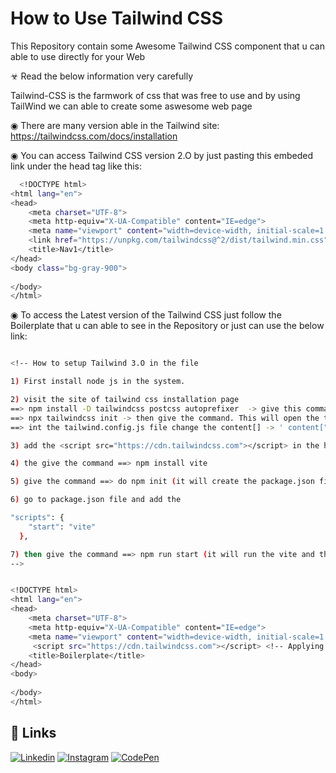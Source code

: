 # How to Use Tailwind CSS
This Repository contain some Awesome Tailwind CSS component that u can able to use directly for your Web 

☣ Read the below information very carefully

Tailwind-CSS is the farmwork of css that was free to use and by using TailWind we can able to create some aswesome web page 

◉ There are many version able in the 
Tailwind site: https://tailwindcss.com/docs/installation

◉ You can access Tailwind CSS version 2.O by just pasting this embeded link under the head tag like this:

```bash
  <!DOCTYPE html>
<html lang="en">
<head>
    <meta charset="UTF-8">
    <meta http-equiv="X-UA-Compatible" content="IE=edge">
    <meta name="viewport" content="width=device-width, initial-scale=1.0">
    <link href="https://unpkg.com/tailwindcss@^2/dist/tailwind.min.css" rel="stylesheet"> <!--  Just appy this link to access the Tailwind CSS -->
    <title>Nav1</title>
</head>
<body class="bg-gray-900">
    
</body>
</html> 
```


◉ To access the Latest version of the Tailwind CSS just follow the Boilerplate that u can able to see in the Repository or just can use the below link:

```bash

<!-- How to setup Tailwind 3.O in the file

1) First install node js in the system.

2) visit the site of tailwind css installation page
==> npm install -D tailwindcss postcss autoprefixer  -> give this command in the cmd terminal
==> npx tailwindcss init -> then give the command. This will open the tailwind.config.js file
==> int the tailwind.config.js file change the content[] -> ' content["*"] ', then close the file 

3) add the <script src="https://cdn.tailwindcss.com"></script> in the head of the html 

4) the give the command ==> npm install vite

5) give the command ==> do npm init (it will create the package.json file)

6) go to package.json file and add the 

"scripts": {
    "start": "vite"
  },

7) then give the command ==> npm run start (it will run the vite and then vite will give you some instructions just follow that so you can run it through port)
-->


<!DOCTYPE html>
<html lang="en">
<head>
    <meta charset="UTF-8">
    <meta http-equiv="X-UA-Compatible" content="IE=edge">
    <meta name="viewport" content="width=device-width, initial-scale=1.0">
     <script src="https://cdn.tailwindcss.com"></script> <!-- Applying this Script is very inportant -->
    <title>Boilerplate</title>
</head>
<body>
  
</body>
</html>


```
## 🔗 Links
[![Linkedin](https://img.shields.io/badge/linkedin-0A66C2?style=for-the-badge&logo=linkedin&logoColor=white)](https://www.linkedin.com/in/saubhagya-vishwakarma-48734a243/)
[![Instagram](https://img.shields.io/badge/Instagram-0A66C2?style=for-the-badge&logo=instagram&logoColor=white)](https://www.instagram.com/saubhagya122004/?theme=dark)
[![CodePen](https://img.shields.io/badge/Instagram-0A66C2?style=for-the-badge&logo=codepen&logoColor=white)](https://codepen.io/Code-Tech)
